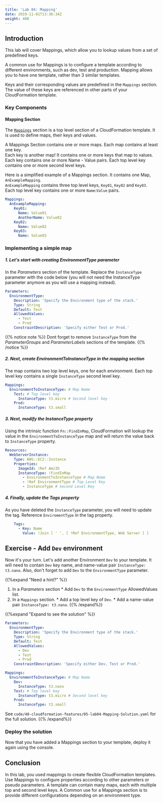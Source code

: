 ```yaml
---
title: 'Lab 04: Mapping'
date: 2019-11-01T13:36:34Z
weight: 400
---
```


## Introduction

This lab will cover Mappings, which allow you to lookup values from a set of predefined keys.

A common use for Mappings is to configure a template according to different environments, such as dev, test and production.
  Mapping allows you to have one template, rather than 3 similar templates. 
 
 Keys and their corresponding values are predefined in the `Mappings` section. The value of these keys are referenced in other parts of your CloudFormation template.

### Key Components

#### Mapping Section

The [`Mappings`](https://docs.aws.amazon.com/AWSCloudFormation/latest/UserGuide/mappings-section-structure.html) section is a top level section of a CloudFormation template. It is used to define maps, their keys and values.


A Mappings Section contains one or more maps. Each map contains at least one key. \
Each key is another map! It contains one or more keys that map to values.
Each key contains one or more Name - Value pairs. Each top level key  contains one or more second level keys.


Here is a simplified example of a Mappings section. It contains one Map, `AnExampleMapping`. \
`AnExampleMapping` contains three top level keys, `Key01`, `Key02` and `Key03`. \
Each top level key contains one or more `Name`:`Value` pairs.

```yaml
Mappings: 
  AnExampleMapping: 
    Key01: 
      Name: Value01
      AnotherName: Value02
    Key02: 
      Name: Value02
    Key03: 
      Name: Value03
```


### Implementing a simple map

##### 1. Let's start with creating _EnvironmentType_ parameter 
  In the _Parameters_ section of the template. Replace the `InstanceType` parameter with the code below 
  (you will not need the InstanceType parameter anymore as you will use a mapping instead).

```yaml
Parameters:
  EnvironmentType:
    Description: 'Specify the Environment type of the stack.'
    Type: String
    Default: Test
    AllowedValues:
      - Test
      - Prod
    ConstraintDescription: 'Specify either Test or Prod.'
```
{{% notice note %}}
Dont forget to remove `InstanceType` from the _ParameterGroups_ and _ParameterLabels_ sections of the template.
{{% /notice %}}

##### 2. Next, create _EnvironmentToInstanceType_ in the mapping section 
  The map contains two top level keys, one for each environment. Each top level key contains a single
  `InstanceType` second level key.
```yaml
Mappings:
  EnvironmentToInstanceType: # Map Name
    Test: # Top level key
      InstanceType: t3.micro # Second level key
    Prod:
      InstanceType: t3.small
```

##### 3. Next, modify the _InstanceType_ property  
  Using the intrinsic function `Fn::FindInMap`, CloudFormation will lookup the value in the `EnvironmentToInstanceType` 
  map and will return the value back to `InstanceType` property. 
```yaml
Resources:
  WebServerInstance:
    Type: AWS::EC2::Instance
    Properties: 
      ImageId: !Ref AmiID
      InstanceType: !FindInMap
        - EnvironmentToInstanceType # Map Name
        - !Ref EnvironmentType # Top Level Key
        - InstanceType # Second Level Key
```

##### 4. Finally, update the _Tags_ property
  As you have deleted the `InstanceType` parameter, you will need to update the tag. Reference `EnviromentType` in the tag property.
  ```yaml
      Tags:
        - Key: Name
          Value: !Join [ ' ', [ !Ref EnvironmentType, Web Server ] ]
```

## Exercise - Add `Dev` environment
Now it's your turn.
Let's add another Environment `Dev` to your template. It will need to contain `Dev` key name, and name-value 
pair `InstanceType: t3.nano`. Also, don't forget to add `Dev` to the `EnvironmentType` parameter.

{{%expand "Need a hint?" %}}
  1. In a _Parameters_ section
    * Add `Dev` to the `EnvironmentType` AllowedValues list.
  1. In a `Mappings` section. 
    * Add a top level key of `Dev`.
    * Add a name-value pair `InstanceType: t3.nano`.
{{% /expand%}}

{{%expand "Expand to see the solution" %}}
```yaml
Parameters:
  EnvironmentType:
    Description: 'Specify the Environment type of the stack.'
    Type: String
    Default: Test
    AllowedValues:
      - Dev
      - Test
      - Prod
    ConstraintDescription: 'Specify either Dev, Test or Prod.'

Mappings:
  EnvironmentToInstanceType: # Map Name
    Dev:
      InstanceType: t3.nano
    Test: # Top level key
      InstanceType: t3.micro # Second level key
    Prod:
      InstanceType: t3.small
```

See `code/40-cloudformation-features/05-lab04-Mapping-Solution.yaml` for the full solution.
{{% /expand%}}

### Deploy the solution

Now that you have added a Mappings section to your template, deploy it again using the console.

## Conclusion

In this lab, you used mappings to create flexible CloudFormation templates. Use Mappings to configure properties 
according to other parameters or pseudo parameters. A template can contain many maps, each with multiple top and 
second level keys. A Common use for a Mappings section is to provide different configurations depending on an 
environment type.

